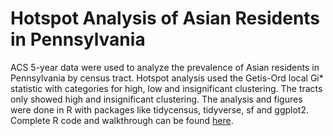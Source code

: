 # Hotspot Analysis of Asian Residents in Pennsylvania

ACS 5-year data were used to analyze the prevalence of Asian residents in Pennsylvania by census tract. Hotspot analysis used the Getis-Ord local Gi* statistic with categories for high, low and insignificant clustering. The tracts only showed high and insignificant clustering. The analysis and figures were done in R with packages like tidycensus, tidyverse, sf and ggplot2. 
Complete R code and walkthrough can be found [here](RCodeForHotspot.md).
